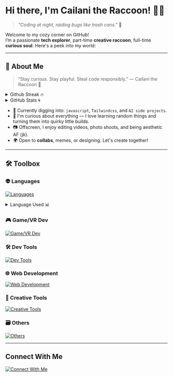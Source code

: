 # Hi there, I'm Cailani the Raccoon! 🦝✨  
> *"Coding at night, raiding bugs like trash cans."* 🌃

Welcome to my cozy corner on GitHub!  
I’m a passionate **tech explorer**, part-time **creative raccoon**, full-time **curious soul**. Here's a peek into my world:

---

## 🚀 About Me

> “Stay curious. Stay playful. Steal code responsibly.”
  — Cailani the Raccoon 🦝

<details>
  <summary>Github Streak 🔥</summary>
  <br>
  <img alt="Cai1ani's Top Langs" src="https://streak-stats.demolab.com?user=Cai1ani&theme=react&hide_border=true&date_format=M%20j%5B%2C%20Y%5D)" />
</details>

<details>
  <summary>GitHub Stats 🌀</summary>
  <br>
  <img style="margin-left: 20px; margin-bottom: 10px;" alt="Cai1ani's GitHub stats" src="https://github-readme-stats-cailanis-projects.vercel.app/api?username=Cai1ani&theme=transparent&show_icons=true&hide_border=false&title_color=90b7bf&icon_color=9d5353&text_color=bf8b67&border_color=313244" />

</details>



- 🌱 Currently digging into: `javascript`, `Tailwindcss`, and `AI side projects`.
- 🧠 I'm curious about everything — I love learning random things and turning them into quirky little builds.
- 📷 Offscreen, I enjoy editing videos, photo shoots, and being aesthetic AF (jk).
- 🌍 Open to **collabs**, memes, or designing. Let's create together!

---

## 🛠️ Toolbox


### 👽 Languages    
[![Languages](https://skillicons.dev/icons?i=c,cpp,cs,js,py)](https://skillicons.dev)

<details>
  <summary>Language Used 📊 </summary>
  <br>
  <img alt="Cai1ani's Top Langs" src="https://github-readme-stats-cailanis-projects.vercel.app/api/top-langs/?username=Cai1ani&show_icons=true&hide_border=false&theme=transparent&title_color=90b7bf&icon_color=9d5353&border_color=313244&layout=compact&hide=ShaderLab,Mathematica,HLSL" />
</details>


### 🎮 Game/VR Dev
[![Game/VR Dev](https://skillicons.dev/icons?i=blender,unity)](https://skillicons.dev)

### 🛠 Dev Tools

[![Dev Tools](https://skillicons.dev/icons?i=vscode,visualstudio,git)](https://skillicons.dev)

### 🌐 Web Development
[![Web Development](https://skillicons.dev/icons?i=html,css,tailwind,bootstrap,dotnet,vite,vercel)](https://skillicons.dev)


### 🎨 Creative Tools
[![Creative Tools](https://skillicons.dev/icons?i=figma,notion,pr)](https://skillicons.dev)

### 🗃️ Others
[![Others](https://skillicons.dev/icons?i=arduino,aws)](https://skillicons.dev)

---

## Connect With Me
<a href="mailto:tcjyn0128@gmail.com">
  <img src="https://skillicons.dev/icons?i=gmail" alt="Connect With Me" />
</a>

